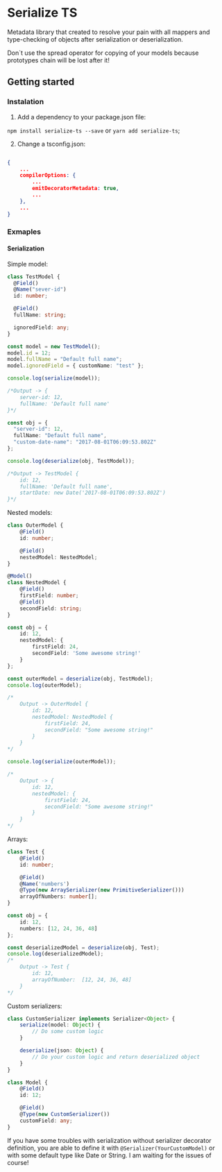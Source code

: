 # Serialize TS

Metadata library that created to resolve your pain with all mappers and type-checking of objects after serialization or deserialization.

Don`t use the spread operator for copying of your models because prototypes chain will be lost after it!

## Getting started

### Instalation

1. Add a dependency to your package.json file:

`npm install serialize-ts --save` or `yarn add serialize-ts`;

2. Change a tsconfig.json:

```json

{
    ...
    compilerOptions: {
        ...
        emitDecoratorMetadata: true,
        ...
    },
    ...
}

```

### Exmaples

#### Serialization

Simple model:

```typescript
class TestModel {
  @Field()
  @Name("sever-id")
  id: number;

  @Field()
  fullName: string;

  ignoredField: any;
}

const model = new TestModel();
model.id = 12;
model.fullName = "Default full name";
model.ignoredField = { customName: "test" };

console.log(serialize(model));

/*Output -> {
    server-id: 12,
    fullName: 'Default full name'
}*/

const obj = {
  "server-id": 12,
  fullName: "Default full name",
  "custom-date-name": "2017-08-01T06:09:53.802Z"
};

console.log(deserialize(obj, TestModel));

/*Output -> TestModel {
    id: 12,
    fullName: 'Default full name',
    startDate: new Date('2017-08-01T06:09:53.802Z')
}*/
```

Nested models:

```typescript
class OuterModel {
    @Field()
    id: number;

    @Field()
    nestedModel: NestedModel;
}

@Model()
class NestedModel {
    @Field()
    firstField: number;
    @Field()
    secondField: string;
}

const obj = {
    id: 12,
    nestedModel: {
        firstField: 24,
        secondField: 'Some awesome string!'
    }
};

const outerModel = deserialize(obj, TestModel);
console.log(outerModel);

/*
    Output -> OuterModel {
        id: 12,
        nestedModel: NestedModel {
            firstField: 24,
            secondField: "Some awesome string!"
        }
    }
*/

console.log(serialize(outerModel));

/*
    Output -> {
        id: 12,
        nestedModel: {
            firstField: 24,
            secondField: "Some awesome string!"
        }
    }
*/

```

Arrays:

```typescript
class Test {
    @Field()
    id: number;

    @Field()
    @Name('numbers')
    @Type(new ArraySerializer(new PrimitiveSerializer()))
    arrayOfNumbers: number[];
}

const obj = {
    id: 12,
    numbers: [12, 24, 36, 48]
};

const deserializedModel = deserialize(obj, Test);
console.log(deserializedModel);
/*
    Output -> Test {
        id: 12,
        arrayOfNumber:  [12, 24, 36, 48]
    }
*/

```

Custom serializers:

```typescript
class CustomSerializer implements Serializer<Object> {
    serialize(model: Object) {
        // Do some custom logic
    }

    deserialize(json: Object) {
        // Do your custom logic and return deserialized object
    }
}

class Model {
    @Field()
    id: 12;

    @Field()
    @Type(new CustomSerializer())
    customField: any;
}

```

If you have some troubles with serialization without serializer decorator definition, you are able to define it with ```@Serializer(YourCustomModel)``` or with some default type like Date or String.
I am waiting for the issues of course!
